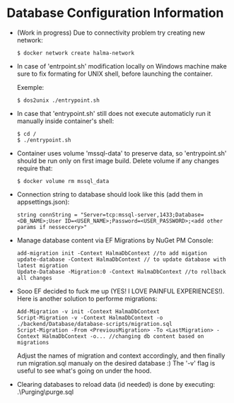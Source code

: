 ﻿# Database Configuration Information

-  (Work in progress) Due to connectivity problem try creating new network: 

	```code
	$ docker network create halma-network
	```


- In case of 'entrpoint.sh' modification locally on Windows machine make sure to fix formating for UNIX shell, before launching the container.

	Exemple:

	```code
	$ dos2unix ./entrypoint.sh
	```

- In case that 'entrypoint.sh' still does not execute automaticly run it manually inside container's shell:

	```code
	$ cd / 
	$ ./entrypoint.sh
	```
- Container uses volume 'mssql-data' to preserve data, so 'entrypoint.sh' should be run only on first image build. 
  Delete volume if any changes require that:
	
	```code
	$ docker volume rm mssql_data
	```
- Connection string to database should look like this (add them in appsettings.json):
	```code
	string connString = "Server=tcp:mssql-server,1433;Database=<DB_NAME>;User ID=<USER_NAME>;Password=<USER_PASSWORD>;<add other params if nesseccery>"
	```
- Manage database content via EF Migrations by NuGet PM Console:
	```code
	add-migration init -Context HalmaDbContext //to add migation
	update-database -Context HalmaDbContext // to update database with latest migration
	Update-Database -Migration:0 -Context HalmaDbContext //to rollback all changes
	```
- Sooo EF decided to fuck me up (YES! I LOVE PAINFUL EXPERIENCES!). Here is another solution to performe migrations:
	```code
	Add-Migration -v init -Context HalmaDbContext
	Script-Migration -v -Context HalmaDbContext -o ./backend/Database/database-scripts/migration.sql
    Script-Migration -From <PreviousMigration> -To <LastMigration> -Context HalmaDbContext -o... //changing db content based on migrations
	```
	Adjust the names of migration and context accordingly, and then finally run migration.sql manualy on the desired database :)
	The '-v' flag is useful to see what's going on under the hood.

- Clearing databases to reload data (id needed) is done by executing:
  .\Purging\purge.sql
